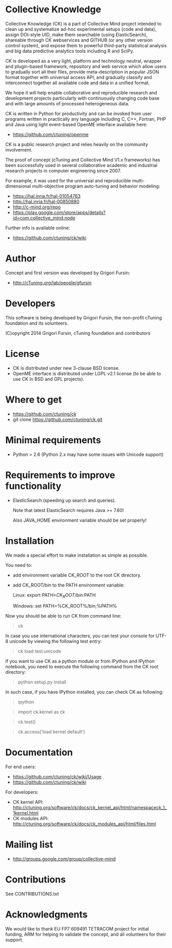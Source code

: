 Collective Knowledge
====================
Collective Knowledge (CK) is a part of Collective Mind project
intended to clean up and systematize ad-hoc experimental setups
(code and data), assign DOI-style UID, make them searchable
(using ElasticSearch), shareable through CK webservices and
GITHUB (or any other version control system), and expose them  to
powerful third-party statistical analysis and big data predictive
analytics tools including R and SciPy.

CK is developed as a very light, platform and technology neutral, 
wrapper and  plugin-based framework, repository and web service which 
allow users to gradually sort all their files, provide meta-description
in popular JSON format together with universal access API, and
gradually classify and interconnect together all available code 
and data in a unified format.

We hope it will help enable collaborative and reproducible
research and development projects particularly with continuously
changing code base and with large amounts of processed
heterogeneous data.

CK is written in Python for productivity and can be invoked from
user programs written in practically any language including
C, C++, Fortran, PHP and Java using light event-based OpenME
interface available here:
* https://github.com/ctuning/openme

CK is a public research project and relies heavily
on the community involvement.

The proof of concept (cTuning and Collective Mind V1.x frameworks) 
has been successfully used in several collaborative academic and 
industrial research projects in computer engineering since 2007.

For example, it was used for the universal and reproducible
multi-dimensional multi-objective program auto-tuning and 
behavior modeling:
* https://hal.inria.fr/hal-01054763
* http://hal.inria.fr/hal-00850880
* http://c-mind.org/repo
* https://play.google.com/store/apps/details?id=com.collective_mind.node

Further info is available online:
* https://github.com/ctuning/ck/wiki

Author
======
Concept and first version was developed by Grigori Fursin:
* http://cTuning.org/lab/people/gfursin

Developers
==========
This software is being developed by Grigori Fursin,
the non-profit cTuning foundation and its volunteers.

(C)opyright 2014 Grigori Fursin, cTuning foundation and contributors

License
=======
* CK is distributed under new 3-clause BSD license.
* OpenME interface is distributed under LGPL v2.1 license
  (to be able to use CK in BSD and GPL projects).

Where to get
============
* https://github.com/ctuning/ck
* git clone https://github.com/ctuning/ck.git

Minimal requirements
====================
* Python > 2.6 (Python 2.x may have some issues with Unicode support)

Requirements to improve functionality
=====================================
* ElasticSearch (speeding up search and queries).

  Note that latest ElasticSearch requires Java >= 7.60!

  Also JAVA_HOME environment variable should be set properly!

Installation
============
We made a special effort to make installation as simple as possible.

You need to:
* add environment variable CK_ROOT to the root CK directory.
* add CK_ROOT/bin to the PATH environment variable:

  Linux: export PATH=$CK_ROOT/bin:$PATH

  Windows: set PATH=%CK_ROOT%/bin;%PATH%

Now you should be able to run CK from command line:
> ck

In case you use international characters, you can test your console for UTF-8 
unicode by viewing the following test entry:
> ck load test:unicode

If you want to use CK as a python module or from IPython 
and IPython notebook, you need to execute the following command
from the CK root directory:
> python setup.py install

In such case, if you have IPython installed, you can 
check CK as following:

> ipython

> import ck.kernel as ck

> ck.test()

> ck.access('load kernel default')

Documentation
=============
For end users:
* https://github.com/ctuning/ck/wiki/Usage
* https://github.com/ctuning/ck/wiki

For developers:
* CK kernel API: http://ctuning.org/software/ck/docs/ck_kernel_api/html/namespaceck_1_1kernel.html
* CK modules API: http://ctuning.org/software/ck/docs/ck_modules_api/html/files.html

Mailing list
============
* http://groups.google.com/group/collective-mind

Contributions
=============
See CONTRIBUTIONS.txt

Acknowledgments
===============
We would like to thank EU FP7 609491 TETRACOM project for initial funding,
ARM for helping to validate the concept, and all volunteers for their support.
